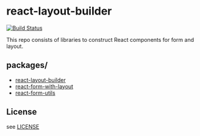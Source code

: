 # react-layout-builder

[![Build Status](https://travis-ci.org/blacktangent/react-layout-builder.svg?branch=master)](https://travis-ci.org/blacktangent/react-layout-builder)

This repo consists of libraries to construct React components for form and layout.

## packages/
- [react-layout-builder](https://github.com/blacktangent/react-layout-builder/tree/master/packages/react-layout-builder)
- [react-form-with-layout](https://github.com/blacktangent/react-layout-builder/tree/master/packages/react-form-with-layout)
- [react-form-utils](https://github.com/blacktangent/react-layout-builder/tree/master/packages/react-form-utils)

## License
see [LICENSE](https://github.com/blacktangent/react-layout-builder/blob/master/LICENSE)
